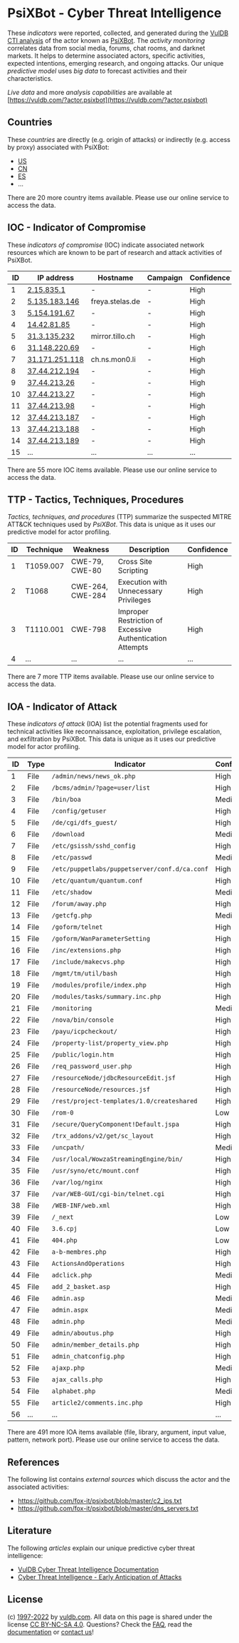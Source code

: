 # PsiXBot - Cyber Threat Intelligence

These _indicators_ were reported, collected, and generated during the [VulDB CTI analysis](https://vuldb.com/?kb.cti) of the actor known as [PsiXBot](https://vuldb.com/?actor.psixbot). The _activity monitoring_ correlates data from social media, forums, chat rooms, and darknet markets. It helps to determine associated actors, specific activities, expected intentions, emerging research, and ongoing attacks. Our unique _predictive model_ uses _big data_ to forecast activities and their characteristics.

_Live data_ and more _analysis capabilities_ are available at [https://vuldb.com/?actor.psixbot](https://vuldb.com/?actor.psixbot)

## Countries

These _countries_ are directly (e.g. origin of attacks) or indirectly (e.g. access by proxy) associated with PsiXBot:

* [US](https://vuldb.com/?country.us)
* [CN](https://vuldb.com/?country.cn)
* [ES](https://vuldb.com/?country.es)
* ...

There are 20 more country items available. Please use our online service to access the data.

## IOC - Indicator of Compromise

These _indicators of compromise_ (IOC) indicate associated network resources which are known to be part of research and attack activities of PsiXBot.

ID | IP address | Hostname | Campaign | Confidence
-- | ---------- | -------- | -------- | ----------
1 | [2.15.835.1](https://vuldb.com/?ip.2.15.835.1) | - | - | High
2 | [5.135.183.146](https://vuldb.com/?ip.5.135.183.146) | freya.stelas.de | - | High
3 | [5.154.191.67](https://vuldb.com/?ip.5.154.191.67) | - | - | High
4 | [14.42.81.85](https://vuldb.com/?ip.14.42.81.85) | - | - | High
5 | [31.3.135.232](https://vuldb.com/?ip.31.3.135.232) | mirror.tillo.ch | - | High
6 | [31.148.220.69](https://vuldb.com/?ip.31.148.220.69) | - | - | High
7 | [31.171.251.118](https://vuldb.com/?ip.31.171.251.118) | ch.ns.mon0.li | - | High
8 | [37.44.212.194](https://vuldb.com/?ip.37.44.212.194) | - | - | High
9 | [37.44.213.26](https://vuldb.com/?ip.37.44.213.26) | - | - | High
10 | [37.44.213.27](https://vuldb.com/?ip.37.44.213.27) | - | - | High
11 | [37.44.213.98](https://vuldb.com/?ip.37.44.213.98) | - | - | High
12 | [37.44.213.187](https://vuldb.com/?ip.37.44.213.187) | - | - | High
13 | [37.44.213.188](https://vuldb.com/?ip.37.44.213.188) | - | - | High
14 | [37.44.213.189](https://vuldb.com/?ip.37.44.213.189) | - | - | High
15 | ... | ... | ... | ...

There are 55 more IOC items available. Please use our online service to access the data.

## TTP - Tactics, Techniques, Procedures

_Tactics, techniques, and procedures_ (TTP) summarize the suspected MITRE ATT&CK techniques used by _PsiXBot_. This data is unique as it uses our predictive model for actor profiling.

ID | Technique | Weakness | Description | Confidence
-- | --------- | -------- | ----------- | ----------
1 | T1059.007 | CWE-79, CWE-80 | Cross Site Scripting | High
2 | T1068 | CWE-264, CWE-284 | Execution with Unnecessary Privileges | High
3 | T1110.001 | CWE-798 | Improper Restriction of Excessive Authentication Attempts | High
4 | ... | ... | ... | ...

There are 7 more TTP items available. Please use our online service to access the data.

## IOA - Indicator of Attack

These _indicators of attack_ (IOA) list the potential fragments used for technical activities like reconnaissance, exploitation, privilege escalation, and exfiltration by PsiXBot. This data is unique as it uses our predictive model for actor profiling.

ID | Type | Indicator | Confidence
-- | ---- | --------- | ----------
1 | File | `/admin/news/news_ok.php` | High
2 | File | `/bcms/admin/?page=user/list` | High
3 | File | `/bin/boa` | Medium
4 | File | `/config/getuser` | High
5 | File | `/de/cgi/dfs_guest/` | High
6 | File | `/download` | Medium
7 | File | `/etc/gsissh/sshd_config` | High
8 | File | `/etc/passwd` | Medium
9 | File | `/etc/puppetlabs/puppetserver/conf.d/ca.conf` | High
10 | File | `/etc/quantum/quantum.conf` | High
11 | File | `/etc/shadow` | Medium
12 | File | `/forum/away.php` | High
13 | File | `/getcfg.php` | Medium
14 | File | `/goform/telnet` | High
15 | File | `/goform/WanParameterSetting` | High
16 | File | `/inc/extensions.php` | High
17 | File | `/include/makecvs.php` | High
18 | File | `/mgmt/tm/util/bash` | High
19 | File | `/modules/profile/index.php` | High
20 | File | `/modules/tasks/summary.inc.php` | High
21 | File | `/monitoring` | Medium
22 | File | `/nova/bin/console` | High
23 | File | `/payu/icpcheckout/` | High
24 | File | `/property-list/property_view.php` | High
25 | File | `/public/login.htm` | High
26 | File | `/req_password_user.php` | High
27 | File | `/resourceNode/jdbcResourceEdit.jsf` | High
28 | File | `/resourceNode/resources.jsf` | High
29 | File | `/rest/project-templates/1.0/createshared` | High
30 | File | `/rom-0` | Low
31 | File | `/secure/QueryComponent!Default.jspa` | High
32 | File | `/trx_addons/v2/get/sc_layout` | High
33 | File | `/uncpath/` | Medium
34 | File | `/usr/local/WowzaStreamingEngine/bin/` | High
35 | File | `/usr/syno/etc/mount.conf` | High
36 | File | `/var/log/nginx` | High
37 | File | `/var/WEB-GUI/cgi-bin/telnet.cgi` | High
38 | File | `/WEB-INF/web.xml` | High
39 | File | `/_next` | Low
40 | File | `3.6.cpj` | Low
41 | File | `404.php` | Low
42 | File | `a-b-membres.php` | High
43 | File | `ActionsAndOperations` | High
44 | File | `adclick.php` | Medium
45 | File | `add_2_basket.asp` | High
46 | File | `admin.asp` | Medium
47 | File | `admin.aspx` | Medium
48 | File | `admin.php` | Medium
49 | File | `admin/aboutus.php` | High
50 | File | `admin/member_details.php` | High
51 | File | `admin_chatconfig.php` | High
52 | File | `ajaxp.php` | Medium
53 | File | `ajax_calls.php` | High
54 | File | `alphabet.php` | Medium
55 | File | `article2/comments.inc.php` | High
56 | ... | ... | ...

There are 491 more IOA items available (file, library, argument, input value, pattern, network port). Please use our online service to access the data.

## References

The following list contains _external sources_ which discuss the actor and the associated activities:

* https://github.com/fox-it/psixbot/blob/master/c2_ips.txt
* https://github.com/fox-it/psixbot/blob/master/dns_servers.txt

## Literature

The following _articles_ explain our unique predictive cyber threat intelligence:

* [VulDB Cyber Threat Intelligence Documentation](https://vuldb.com/?kb.cti)
* [Cyber Threat Intelligence - Early Anticipation of Attacks](https://www.scip.ch/en/?labs.20201022)

## License

(c) [1997-2022](https://vuldb.com/?kb.changelog) by [vuldb.com](https://vuldb.com/?kb.about). All data on this page is shared under the license [CC BY-NC-SA 4.0](https://creativecommons.org/licenses/by-nc-sa/4.0/). Questions? Check the [FAQ](https://vuldb.com/?kb.faq), read the [documentation](https://vuldb.com/?kb) or [contact us](https://vuldb.com/?contact)!
